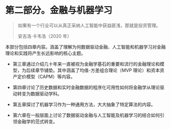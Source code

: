 # 第二部分。金融与机器学习

> 如果有一个行业可以从真正采纳人工智能中获益匪浅，那就是投资管理。
> 
> 安吉洛·卡韦洛（2020 年）

本部分包括四章内容。涵盖了理解为何数据驱动金融、人工智能和机器学习对金融理论和实践将产生长远影响的核心主题。

+   第三章通过介绍几十年来一直被视为金融学基石的重要和流行的金融理论和模型，为后续章节铺垫。其中涵盖了均值-方差组合理论（MVP 理论）和资本资产定价模型（CAPM）等内容。

+   第四章讨论了历史数据和实时金融数据的程序化可用性如何将金融学从理论驱动转变为数据驱动学科。

+   第五章探讨了机器学习作为一种通用方法，大大抽象了特定算法的内容。

+   第六章在一般层面上讨论了数据驱动金融与人工智能及机器学习的结合如何引领金融学的范式转变。
